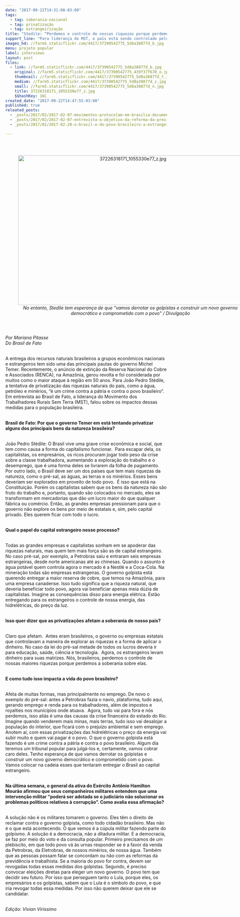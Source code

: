 ```yaml
---
date: "2017-09-22T14:31:08-03:00"
tags:
  - tag: soberania-nacional
  - tag: privatização
  - tag: estrangeirização
title: "Stedile: “Perdemos o controle de nossas riquezas porque perdemos nossa soberania\""
support_line: "Para liderança do MST, o país está sendo controlado pelo capital estrangeiro desde o golpe de estado contra Dilma. "
images_hd: //farm5.staticflickr.com/4417/37390542775_5d8a38877d_b.jpg
menu: projeto popular
label: interviews
layout: post
files:
  - link: //farm5.staticflickr.com/4417/37390542775_5d8a38877d_b.jpg
    original: //farm5.staticflickr.com/4417/37390542775_439f37f670_o.jpg
    thumbnail: //farm5.staticflickr.com/4417/37390542775_5d8a38877d_t.jpg
    medium: //farm5.staticflickr.com/4417/37390542775_5d8a38877d_z.jpg
    small: //farm5.staticflickr.com/4417/37390542775_5d8a38877d_n.jpg
    title: 37226318171_1055330e77_z.jpg
    $$hashKey: 16C
created_date: "2017-09-22T14:47:55-03:00"
published: true
releated_posts:
  - _posts/2017/02/2017-02-07-movimentos-protocolam-em-brasilia-documento-contra-entrega-da-base-de-alcantara-aos-eua.md
  - _posts/2017/02/2017-02-07-entrevista-o-objetivo-da-reforma-da-previdencia-e-privatizar.md
  - _posts/2017/02/2017-02-20-o-brasil-e-do-povo-brasileiro-a-estrangeirizacao-de-terras-deve-ser-combatida-em-dialogo-com-a-sociedade.md

---
```

<p>&nbsp;</p>

<div style="text-align:center">
<figure class="image" style="display:inline-block"><img alt="37226318171_1055330e77_z.jpg" height="467" src="//farm5.staticflickr.com/4417/37390542775_5d8a38877d_b.jpg" width="700" />
<figcaption><em>No entanto, Stedile tem esperan&ccedil;a de que &quot;vamos derrotar os golpistas e construir um novo governo democr&aacute;tico e comprometido com o povo&quot; / Divulga&ccedil;&atilde;o</em></figcaption>
</figure>
</div>

<p>&nbsp;</p>

<p><em>Por Mariana Pitasse<br />
Do Brasil de Fato</em>&nbsp;</p>

<p><br />
A entrega dos recursos naturais brasileiros a grupos econ&ocirc;micos nacionais e estrangeiros tem sido uma das principais pautas do governo Michel Temer. Recentemente, o an&uacute;ncio de extin&ccedil;&atilde;o da Reserva Nacional do Cobre e Associados (RENCA), na Amaz&ocirc;nia, gerou revolta e foi considerada por muitos como o maior ataque &agrave; regi&atilde;o em 50 anos. Para Jo&atilde;o Pedro St&eacute;dile, a tentativa de privatiza&ccedil;&atilde;o das riquezas naturais do pa&iacute;s, como a &aacute;gua, petr&oacute;leo e min&eacute;rios, &ldquo;&eacute; um crime contra a p&aacute;tria e contra o povo brasileiro&rdquo;. Em entrevista ao Brasil de Fato, a lideran&ccedil;a do Movimento dos Trabalhadores Rurais Sem Terra (MST), falou sobre os impactos dessas medidas para o popula&ccedil;&atilde;o brasileira.</p>

<p><br />
<strong>Brasil de Fato: Por que o governo Temer em est&aacute; tentando privatizar alguns dos principais bens da natureza brasileira?</strong></p>

<p><br />
Jo&atilde;o Pedro St&eacute;dile: O Brasil vive uma grave crise econ&ocirc;mica e social, que tem como causa a forma do capitalismo funcionar. &nbsp;Para escapar dela, os capitalistas, os empres&aacute;rios, os ricos procuram jogar todo peso da crise sobre a classe trabalhadora, aumentando a explora&ccedil;&atilde;o do trabalho e o desemprego, que &eacute; uma forma deles se livrarem da folha de pagamento. Por outro lado, o Brasil deve ser um dos pa&iacute;ses que tem mais riquezas da natureza, como o pr&eacute;-sal, as &aacute;guas, as terras e os min&eacute;rios. Esses bens deveriam ser explorados em proveito de todo povo. &nbsp;&Eacute; isso que est&aacute; na Constitui&ccedil;&atilde;o. Por&eacute;m os capitalistas sabem que os bens da natureza n&atilde;o s&atilde;o fruto do trabalho e, portanto, quando s&atilde;o colocados no mercado, eles se transformam em mercadorias que d&atilde;o um lucro maior do que qualquer f&aacute;brica ou com&eacute;rcio. Ent&atilde;o, as grandes empresas pressionam para que o governo n&atilde;o explore os bens por meio de estatais e, sim, pelo capital privado. Eles querem ficar com todo o lucro.</p>

<p><br />
<strong>Qual o papel do capital estrangeiro nesse processo?</strong></p>

<p><br />
Todas as grandes empresas e capitalistas sonham em se apoderar das riquezas naturais, mas quem tem mais for&ccedil;a s&atilde;o as de capital estrangeiro. No caso pr&eacute;-sal, por exemplo, a Petrobras saiu e entraram seis empresas estrangeiras, desde norte americanas at&eacute; as chinesas. Quando o assunto &eacute; &aacute;gua pot&aacute;vel quem controla agora o mercado &eacute; a Nestl&eacute; e a Coca-Cola. Na minera&ccedil;&atilde;o todas s&atilde;o empresas estrangeiras. O governo golpista est&aacute; querendo entregar a maior reserva de cobre, que temos na Amaz&ocirc;nia, para uma empresa canadense. Isso tudo significa que a riqueza natural, que deveria beneficiar todo povo, agora vai beneficiar apenas meia d&uacute;zia de capitalistas. Imagine as consequ&ecirc;ncias disso para energia el&eacute;trica. Est&atilde;o entregando para os estrangeiros o controle de nossa energia, das hidrel&eacute;tricas, do pre&ccedil;o da luz. &nbsp;</p>

<p><br />
<strong>Isso quer dizer que as privatiza&ccedil;&otilde;es afetam a soberania de nosso pa&iacute;s?</strong></p>

<p><br />
Claro que afetam. &nbsp;Antes eram brasileiros, o governo ou empresas estatais que controlavam a maneira de explorar as riquezas e a forma de aplicar o dinheiro. No caso da lei do pr&eacute;-sal metade de todos os lucros deveria ir para educa&ccedil;&atilde;o, sa&uacute;de, ci&ecirc;ncia e tecnologia. &nbsp;Agora, os estrangeiros levam dinheiro para suas matrizes. N&oacute;s, brasileiros, perdemos o controle de nossas maiores riquezas porque perdemos a soberania sobre elas.</p>

<p><br />
<strong>E como tudo isso impacta a vida do povo brasileiro?</strong></p>

<p><br />
Afeta de muitas formas, mas principalmente no emprego. De novo o exemplo do pr&eacute;-sal: antes a Petrobras fazia o navio, plataforma, tudo aqui, gerando emprego e renda para os trabalhadores, al&eacute;m de impostos e royalties nos munic&iacute;pios onde atuava. &nbsp;Agora, tudo vai para fora e n&oacute;s perdemos, isso ali&aacute;s &eacute; uma das causas da crise financeira do estado do Rio. Imagine quando venderem mais minas, mais terras, tudo isso vai desalojar a popula&ccedil;&atilde;o do interior, que ficar&aacute; com o preju&iacute;zo ambiental e sem emprego. Anotem a&iacute;, com essas privatiza&ccedil;&otilde;es das hidrel&eacute;tricas o pre&ccedil;o da energia vai subir muito e quem vai pagar &eacute; o povo. O que o governo golpista est&aacute; fazendo &eacute; um crime contra a p&aacute;tria e contra o povo brasileiro. Algum dia teremos um tribunal popular para julg&aacute;-los e, certamente, vamos cobrar caro deles. Tenho esperan&ccedil;a de que vamos derrotar os golpistas e construir um novo governo democr&aacute;tico e comprometido com o povo. Vamos colocar na cadeia esses que tentaram entregar o Brasil ao capital estrangeiro.</p>

<p><br />
<strong>Na &uacute;ltima semana, o general da ativa do Ex&eacute;rcito Ant&ocirc;nio Hamilton Mour&atilde;o afirmou que seus companheiros militares entendem que uma interven&ccedil;&atilde;o militar &ldquo;poder&aacute; ser adotada se o judici&aacute;rio n&atilde;o solucionar os problemas pol&iacute;ticos relativos &agrave; corrup&ccedil;&atilde;o&rdquo;. Como avalia essa afirma&ccedil;&atilde;o?</strong></p>

<p><br />
A solu&ccedil;&atilde;o n&atilde;o &eacute; os militares tomarem o governo. Eles t&ecirc;m o direito de reclamar contra o governo golpista, como todo cidad&atilde;o brasileiro. Mas n&atilde;o &eacute; o que est&aacute; acontecendo. O que vemos &eacute; a c&uacute;pula militar fazendo parte do golpismo. A solu&ccedil;&atilde;o &eacute; a democracia, n&atilde;o a ditadura militar. E a democracia, se faz por meio do voto e da consulta popular. Primeiro precisamos de um plebiscito, em que todo povo v&aacute; &agrave;s urnas responder se &eacute; a favor da venda da Petrobras, da Eletrobras, de nossos min&eacute;rios, de nossa &aacute;gua. Tamb&eacute;m que as pessoas possam falar se concordam ou n&atilde;o com as reformas da previd&ecirc;ncia e trabalhista. Se a maioria do povo for contra, devem ser revogadas todas essas medidas dos golpistas. Segundo, &eacute; preciso convocar elei&ccedil;&otilde;es diretas para eleger um novo governo. O povo tem que decidir seu futuro. Por isso que perseguem tanto o Lula, porque eles, os empres&aacute;rios e os golpistas, sabem que o Lula &eacute; o s&iacute;mbolo do povo, e que iria revogar todas essa medidas. Por isso n&atilde;o querem deixar que ele se candidatar.</p>

<p><br />
<em>Edi&ccedil;&atilde;o: Vivian Virissimo</em></p>
